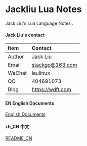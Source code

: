 # Jackliu Lua Notes

Jack Liu's Lua Language Notes .

#### Jack Liu's contact
| Item  | Contact |
| :------ | :---------- |
| Author | Jack Liu |
| Email | stackgo@163.com |
| WeChat | laulinux |
| QQ | 404691073 |
| Blog | https://wdft.com |

#### EN English Documents
[English Documents](https://github.com/iotd/jackliu-lua-notes/tree/master/EN/lua-syntax.md)

#### zh_CN 中文
[README_CN](https://github.com/iotd/jackliu-lua-notes/tree/master/zh_CN/lua-syntax.md)